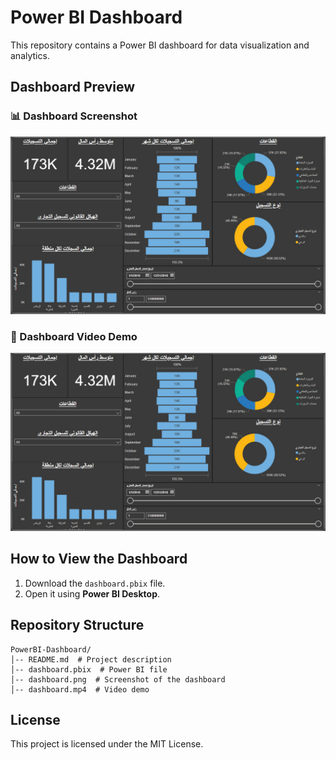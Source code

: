 # Power BI Dashboard

This repository contains a Power BI dashboard for data visualization and analytics.

## Dashboard Preview

### 📊 Dashboard Screenshot
![Power BI Dashboard](dashboard.png)

### 🎥 Dashboard Video Demo
[![Watch the video](dashboard.png)](dashboard.mp4)

## How to View the Dashboard
1. Download the `dashboard.pbix` file.
2. Open it using **Power BI Desktop**.

## Repository Structure
```
PowerBI-Dashboard/
│-- README.md  # Project description
│-- dashboard.pbix  # Power BI file
│-- dashboard.png  # Screenshot of the dashboard
│-- dashboard.mp4  # Video demo
```

## License
This project is licensed under the MIT License.
